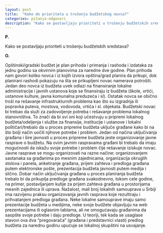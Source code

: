 ```yaml
---
layout: post
title:  "Kako do prioriteta u trošenju budžetskog novca?"
categories: pitanja-odgovori
description: "Kako se postavljaju prioriteti u trošenju budžetskih sredstava?"
---
```


**P.**

Kako se postavljaju prioriteti u trošenju budžetskih sredstava?


**O.**

Opštinski/gradski budžet je plan prihoda i primanja i rashoda i izdataka za jednu godinu sa okvirnim planovima za naredne dve godine. Plan prihoda nam govori koliko novca i iz kojih izvora opština/grad planira da prikupi, dok planirani rashodi pokazuju na šta se prikupljeni novac namerava potrošiti.
Jedan deo novca iz budžeta uvek odlazi na finansiranje lokalne administracije i javnih ustanova koje se finansiraju iz budžeta (škole, vrtići, ustanove kulture, javna komunalna preduzeća i sl). Ostatak novca se obično troši na rešavanje infrastrukturnih problema kao što su izgradnja ili popravka puteva, mostova, vodovoda, vrtića i sl. objekata.
Budžetski novac bi trebao da služi za zadovoljenje potreba i rešavanje problema lokalnog stanovništva. To znači da bi svi oni koji učestvuju u pripremi lokalnog budžeta/odeljenja i službe za finansije, institucije i ustanove i lokalni političari/trebalo da u proces pripreme budžeta uključe građane kako bi na što bolji način uočili njihove potrebe i problem.
Jedan od načina uključivanja građana i šire javnosti u proces pripreme budžeta jeste organizovanje javne rasprave o budžetu. Na ovim javnim raspravama građani bi trebalo da imaju mogućnosti da iskažu svoje potrebe i problem čije rešavanje iziskuje novac.
Javne rasprave se mogu organizovati na razne načine: organizovanjem sastanaka sa građanima po mesnim zajednicama, organizacija okruglih stolova i panela, anketiranje građana, prijem zahteva i predloga građana putem elektronske pošte, prezentacija budžeta javnosti putem medija i slično.
Dobar način uključivanja građana u proces planiranja budžeta trebalo bi da prikuplja predloge građana svakodnevno, tokom cele godine, na primer, postavljanjem kutije za prijem zahteva građana u prostorijama mesnih zajednica ili uprava.
Nažalost, mali broj lokalnih samouprava u Srbiji ima razvijenu praksu organizovanja javnih rasprava koje rezultiraju i prihvatanjem predloga građana. Neke lokalne samouprave imaju samo prezentacije budžeta u medijima, neke svoje budžete objavljuju na web prezentacijama ili oglasnim tablama, ali ne omogućavaju građanima da saopšte svoje potrebe i daju predloge.
U teoriji, tek kada se usaglase stavovi ova dva “pregovarača” (građana i predstavnici vlasti) predlog budžeta za narednu godinu upućuje se lokalnoj skupštini na usvajanje.